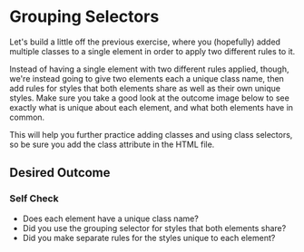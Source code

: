 # Grouping Selectors

Let's build a little off the previous exercise, where you (hopefully) added multiple classes to a single element in order to apply two different rules to it.

Instead of having a single element with two different rules applied, though, we're instead going to give two elements each a unique class name, then add rules for styles that both elements share as well as their own unique styles. Make sure you take a good look at the outcome image below to see exactly what is unique about each element, and what both elements have in common.

This will help you further practice adding classes and using class selectors, so be sure you add the class attribute in the HTML file.

## Desired Outcome
<!-- Insert Outcome Image -->

### Self Check
- Does each element have a unique class name?
- Did you use the grouping selector for styles that both elements share?
- Did you make separate rules for the styles unique to each element?